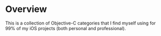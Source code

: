 Overview
========
This is a collection of Objective-C categories that I find myself using for 99% of my iOS projects (both personal and professional).
